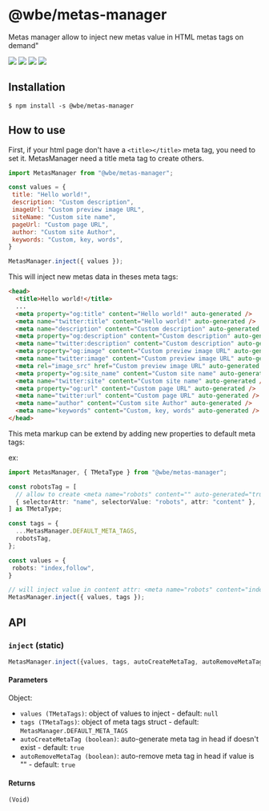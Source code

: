 # @wbe/metas-manager

Metas manager allow to inject new metas value in HTML metas tags on demand"

![](https://img.shields.io/npm/v/@wbe/metas-manager/latest.svg)
![](https://img.shields.io/bundlephobia/minzip/@wbe/metas-manager.svg)
![](https://img.shields.io/npm/dt/@wbe/metas-manager.svg)
![](https://img.shields.io/npm/l/@wbe/metas-manager.svg)

## Installation

```shell script
$ npm install -s @wbe/metas-manager
```

## How to use

First, if your html page don't have a `<title></title>` meta tag, you need to set it.
MetasManager need a title meta tag to create others.

```js
import MetasManager from "@wbe/metas-manager";

const values = {
 title: "Hello world!",
 description: "Custom description",
 imageUrl: "Custom preview image URL",
 siteName: "Custom site name",
 pageUrl: "Custom page URL",
 author: "Custom site Author",
 keywords: "Custom, key, words",
}

MetasManager.inject({ values });
```

This will inject new metas data in theses meta tags:

```html
<head>
  <title>Hello world!</title>
  ...
  <meta property="og:title" content="Hello world!" auto-generated />
  <meta name="twitter:title" content="Hello world!" auto-generated />
  <meta name="description" content="Custom description" auto-generated />
  <meta property="og:description" content="Custom description" auto-generated />
  <meta name="twitter:description" content="Custom description" auto-generated />
  <meta property="og:image" content="Custom preview image URL" auto-generated />
  <meta name="twitter:image" content="Custom preview image URL" auto-generated />
  <meta rel="image_src" href="Custom preview image URL" auto-generated />
  <meta property="og:site_name" content="Custom site name" auto-generated />
  <meta name="twitter:site" content="Custom site name" auto-generated />
  <meta property="og:url" content="Custom page URL" auto-generated />
  <meta name="twitter:url" content="Custom page URL" auto-generated />
  <meta name="author" content="Custom site Author" auto-generated />
  <meta name="keywords" content="Custom, key, words" auto-generated />
</head>
```

This meta markup can be extend by adding new properties to default meta tags:

ex:

```ts
import MetasManager, { TMetaType } from "@wbe/metas-manager";

const robotsTag = [
  // allow to create <meta name="robots" content="" auto-generated="true" />
  { selectorAttr: "name", selectorValue: "robots", attr: "content" },
] as TMetaType;

const tags = {
  ...MetasManager.DEFAULT_META_TAGS,
  robotsTag,
};

const values = {
 robots: "index,follow",
}

// will inject value in content attr: <meta name="robots" content="index,follow" auto-generated="true" />
MetasManager.inject({ values, tags });

```
## API

### `inject` (static)

```ts
MetasManager.inject({values, tags, autoCreateMetaTag, autoRemoveMetaTag});
```

#### Parameters

Object: 
- `values (TMetaTags)`: object of values to inject - default: `null`
- `tags (TMetaTags)`: object of meta tags struct - default: `MetasManager.DEFAULT_META_TAGS`
- `autoCreateMetaTag (boolean)`: auto-generate meta tag in head if doesn't exist - default: `true`
- `autoRemoveMetaTag (boolean)`: auto-remove meta tag in head if value is "" - default: `true`

#### Returns

`(Void)`
